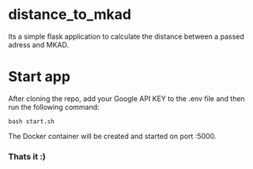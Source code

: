 # distance_to_mkad

Its a simple flask application to calculate the distance between a passed adress and MKAD.

# Start app

After cloning the repo, add your Google API KEY to the .env file and then run the following command:

```
bash start.sh
```

The Docker container will be created and started on port :5000.

### Thats it :)
